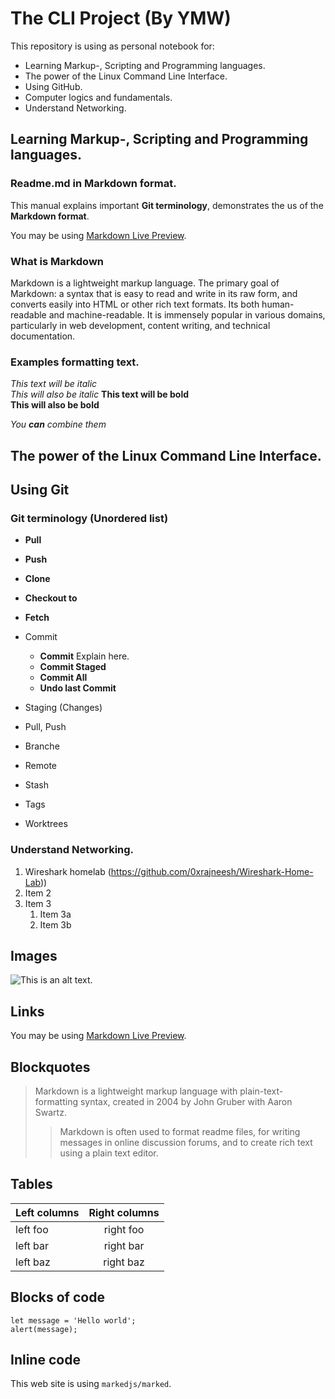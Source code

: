 # The CLI Project (By YMW)
This repository is using as personal notebook for:

* Learning Markup-, Scripting and Programming languages.
* The power of the Linux Command Line Interface.
* Using GitHub.
* Computer logics and fundamentals.
* Understand Networking.

## Learning Markup-, Scripting and Programming languages.

### Readme.md in Markdown format.
This manual explains important **Git terminology**, demonstrates the us of the **Markdown format**.

You may be using [Markdown Live Preview](https://markdownlivepreview.com/).

### What is Markdown
Markdown is a lightweight markup language. The primary goal of Markdown: a syntax that is easy to read and write in its raw form, and converts easily into HTML or other rich text formats. Its both human-readable and machine-readable. It is immensely popular in various domains, particularly in web development, content writing, and technical documentation.

### Examples formatting text.

*This text will be italic*  
_This will also be italic_
**This text will be bold**  
__This will also be bold__

_You **can** combine them_

## The power of the Linux Command Line Interface.

## Using Git 

### Git terminology (Unordered list)

* **Pull**
* **Push**
* **Clone**
* **Checkout to**
* **Fetch**

* Commit
    * **Commit** Explain here. 
    * **Commit Staged**
    * **Commit All**
    * **Undo last Commit**

* Staging (Changes)
* Pull, Push
* Branche
* Remote
* Stash
* Tags 
* Worktrees

### Understand Networking.

1. Wireshark homelab (https://github.com/0xrajneesh/Wireshark-Home-Lab))
2. Item 2
3. Item 3
    1. Item 3a
    2. Item 3b

## Images

![This is an alt text.](/image/sample.webp "This is a sample image.")

## Links

You may be using [Markdown Live Preview](https://markdownlivepreview.com/).

## Blockquotes

> Markdown is a lightweight markup language with plain-text-formatting syntax, created in 2004 by John Gruber with Aaron Swartz.
>
>> Markdown is often used to format readme files, for writing messages in online discussion forums, and to create rich text using a plain text editor.

## Tables

| Left columns  | Right columns |
| ------------- |:-------------:|
| left foo      | right foo     |
| left bar      | right bar     |
| left baz      | right baz     |

## Blocks of code

```
let message = 'Hello world';
alert(message);
```

## Inline code

This web site is using `markedjs/marked`.
